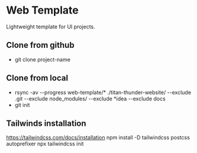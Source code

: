 # Web Template
Lightweight template for UI projects.

## Clone from github
- git clone <repo url> project-name

## Clone from local
- rsync -av --progress web-template/* ./titan-thunder-website/ --exclude .git --exclude node_modules/ --exclude *idea --exclude docs
- git init

## Tailwinds installation
https://tailwindcss.com/docs/installation
npm install -D tailwindcss postcss autoprefixer
npx tailwindcss init